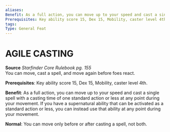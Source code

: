 ```yaml
---
aliases: 
Benefit: As a full action, you can move up to your speed and cast a single spell with a casting time of one standard action or less at any point during your movement. If you have a supernatural ability that can be activated as a standard action or less, you can instead use that ability at any point during your movement.
Prerequisites: Key ability score 15, Dex 15, Mobility, caster level 4th.
tags: 
Type: General Feat
---
```

# AGILE CASTING
**Source** _Starfinder Core Rulebook pg. 155_  
You can move, cast a spell, and move again before foes react.

**Prerequisites**: Key ability score 15, Dex 15, Mobility, caster level 4th.

**Benefit**: As a full action, you can move up to your speed and cast a single spell with a casting time of one standard action or less at any point during your movement. If you have a supernatural ability that can be activated as a standard action or less, you can instead use that ability at any point during your movement.

**Normal**: You can move only before or after casting a spell, not both.